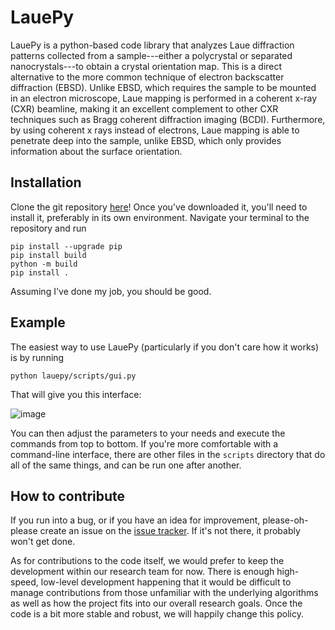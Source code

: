 # LauePy

LauePy is a python-based code library that analyzes Laue diffraction patterns collected from a sample---either a polycrystal or separated nanocrystals---to obtain a crystal orientation map. This is a direct alternative to the more common technique of electron backscatter diffraction (EBSD). Unlike EBSD, which requires the sample to be mounted in an electron microscope, Laue mapping is performed in a coherent x-ray (CXR) beamline, making it an excellent complement to other CXR techniques such as Bragg coherent diffraction imaging (BCDI). Furthermore, by using coherent x rays instead of electrons, Laue mapping is able to penetrate deep into the sample, unlike EBSD, which only provides information about the surface orientation.

## Installation

Clone the git repository [here](https://github.com/jacione/lauepy)! Once you've downloaded it, you'll need to install it, preferably in its own environment. Navigate your terminal to the repository and run
```
pip install --upgrade pip
pip install build
python -m build
pip install .
```
Assuming I've done my job, you should be good.

## Example

The easiest way to use LauePy (particularly if you don't care how it works) is by running
```
python lauepy/scripts/gui.py
```
That will give you this interface:

![image](https://user-images.githubusercontent.com/34489968/170314681-c63eef50-e269-441d-990d-db94823dbd72.png)

You can then adjust the parameters to your needs and execute the commands from top to bottom. If you're more comfortable with a command-line interface, there are other files in the `scripts` directory that do all of the same things, and can be run one after another.

## How to contribute

If you run into a bug, or if you have an idea for improvement, please-oh-please create an issue on the [issue tracker](https://github.com/jacione/lauepy/issues). If it's not there, it probably won't get done.

As for contributions to the code itself, we would prefer to keep the development within our research team for now. There is enough high-speed, low-level development happening that it would be difficult to manage contributions from those unfamiliar with the underlying algorithms as well as how the project fits into our overall research goals. Once the code is a bit more stable and robust, we will happily change this policy.
